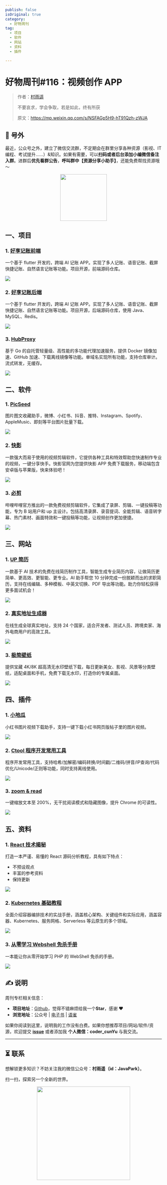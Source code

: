 ```yaml
---
publish: false
isOriginal: true
category:
  - 好物周刊
tag:
  - 项目
  - 软件
  - 网站
  - 资料
  - 插件

---
```


# 好物周刊#116：视频创作 APP

> 作者：[村雨遥](https://github.com/cunyu1943)
> 
> 不要哀求，学会争取，若是如此，终有所获
> 
> 原文：https://mp.weixin.qq.com/s/NSFAGp5H9-hT91Qzh-zWJA

## 🎈 号外 

最近，公众号之外，建立了微信交流群，不定期会在群里分享各种资源（影视、IT 编程、考试提升……）&知识。如果有需要，可以**扫码或者后台添加小编微信备注入群**。进群后**优先看群公告**，**呼叫群中【资源分享小助手】**，还能免费帮找资源哦～

<center>
<img src="/contact/wxgroup.jpg" width="150">
</center>

## 一、项目

### 1. [好享记账前端](https://github.com/suyu610/journal-flutter)

一个基于 flutter 开发的，跨端 AI 记账 APP。实现了多人记账、语音记账、截屏快捷记账、自然语言记账等功能。项目开源，前端源码仓库。

![](assets/0719-0725/1753142005143-069886d1-245f-4e02-82d9-fe4cdd9cf00b.webp)

### 2. [好享记账后端](https://github.com/suyu610/journal-server)

一个基于 flutter 开发的，跨端 AI 记账 APP。实现了多人记账、语音记账、截屏快捷记账、自然语言记账等功能。项目开源，后端源码仓库，使用 Java、MySQL、Redis。

![](assets/0719-0725/1753142028036-6a6efd60-3709-4368-b2d8-076a96e29a18.webp)

### 3. [HubProxy](https://github.com/sky22333/hubproxy)

基于 Go 的自托管轻量级、高性能的多功能代理加速服务，提供 Docker 镜像加速、GitHub 加速、下载离线镜像等功能。单域名实现所有功能，支持仓库审计。流式转发，无缓存。

![](assets/0719-0725/1753142299563-f06491d2-0423-4d80-af93-25443f2b6d1a.webp)

## 二、软件

### 1. [PicSeed](https://picseed.com)

图片图文收藏助手，微博、小红书、抖音、推特、Instagram、Spotify、AppleMusic、即刻等平台图片批量下载。

![](assets/0719-0725/1753182954053-20c13190-00b7-420b-b8b4-b8dcfd14cfa9.webp)

### 2. [快影](https://h5.kwaiying.com/officialWebsite)

一款强大而易于使用的视频剪辑软件，它提供各种工具和特效帮助您快速制作专业的视频，一键分享快手。快影官网为您提供快影 APP 免费下载服务，移动端包含安卓版与苹果版，快来体验吧！

![](assets/0719-0725/1753228685661-a10ebfd2-ff8e-4460-af45-041a102356f3.webp)

### 3. [必剪](https://bcut.bilibili.cn)

哔哩哔哩官方推出的一款免费视频剪辑软件，它集成了录屏、剪辑、一键投稿等功能，专为 B 站用户和 up 主设计。包括高清录屏、录音提词、全能剪辑、语音转字幕、热门素材、画面特效和一键投稿等功能，让视频创作更加便捷。

![](assets/0719-0725/1753228813648-f6b7d433-43de-498e-a8b2-888642af692f.webp)

## 三、网站

### 1. [UP 简历](https://upcv.tech)

一款基于 AI 技术的免费在线简历制作工具，智能生成专业简历内容，让做简历更简单、更高效、更智能、更专业。AI 助手帮您 10 分钟完成一份脱颖而出的求职简历，支持在线编辑、多种模板、中英文切换、PDF 导出等功能。助力你轻松获得更多面试机会！

![](assets/0719-0725/1752624787818-26edc4e2-3662-447c-a3de-ecbe0a5d3bfd.webp)

### 2. [真实地址生成器](https://realaddress.remit.ee)

在线生成全球真实地址，支持 24 个国家，适合开发者、测试人员、跨境卖家、海外电商用户的高效工具。

![](assets/0719-0725/1753142498455-82872a60-985a-4b0b-90a1-dbbd29626289.webp)

### 3. [极简壁纸](https://bizhi.likew.net)

提供宝藏 4K/8K 超高清无水印壁纸下载，每日更新美女、影视、风景等分类壁纸，适配桌面和手机，免费下载无水印，打造你的专属桌面。

![](assets/0719-0725/1753142655265-5a6c1f39-45e3-4708-b819-4749148d4d60.webp)

## 四、插件

### 1. [小地瓜](https://chromewebstore.google.com/detail/phlkdccenedhbieigmejomebppjajnbk?utm_source=item-share-cb)

小红书图片视频下载助手，支持一键下载小红书网页版帖子里的图片视频。

![](assets/0719-0725/1753229093701-b58dd0f9-af8c-4adc-ba06-647853f76255.webp)

### 2. [Ctool 程序开发常用工具](https://chromewebstore.google.com/detail/ipfcebkfhpkjeikaammlkcnalknjahmh?utm_source=item-share-cb)

程序开发常用工具，支持哈希/加解密/编码转换/时间戳/二维码/拼音/IP查询/代码优化/Unicode/正则等功能，同时支持离线使用。

![](assets/0719-0725/1753229297702-43221842-1a98-4bca-8a3b-90a418a1745a.webp)

### 3. [zoom & read](https://chromewebstore.google.com/detail/mamgplcihonkbopicdfhbadppehecgoa?utm_source=item-share-cb)

一键缩放文本至 200%，无干扰阅读模式和隐藏图像，提升 Chrome 的可读性。

![](assets/0719-0725/1753229600668-22efd0e0-7757-4077-93cd-5a6f00e2d6e5.webp)

## 五、资料

### 1. [React 技术揭秘](https://github.com/BetaSu/just-react)

打造一本严谨、易懂的 React 源码分析教程，具有如下特点：

-   不预设观点
-   丰富的参考资料
-   保持更新

![](assets/0719-0725/1753269922043-e217d4fd-6a38-4ee3-bf9c-41647ec6af94.webp)

### 2. [Kubernetes 基础教程](https://github.com/rootsongjc/kubernetes-handbook)

全面介绍容器编排技术的实战手册，涵盖核心架构、关键组件和实际应用，涵盖容器、Kubernetes、服务网格、Serverless 等云原生的多个领域。

![](assets/0719-0725/1753270292984-880819b1-7586-4628-aff4-4ad0df5e6767.webp)

### 3. [从零学习 Webshell 免杀手册](https://github.com/AabyssZG/WebShell-Bypass-Guide)

一本能让你从零开始学习 PHP 的 WebShell 免杀的手册。

![](assets/0719-0725/1753270603836-e000c621-915e-43d9-9cf7-6b294cbb8622.webp)

## ✍️ 说明

周刊专栏相关信息：

- **项目地址**：[Github](https://github.com/cunyu1943/weekly)，觉得不错麻烦给我一个**Star**，感谢 ❤️
- **浏览地址**：公众号 | [电子书](https://cunyu1943.github.io/weekly) | [语雀](https://yuque.com/cunyu1943/weekly)

如果你阅读到这里，说明我的工作没有白费。如果你想推荐项目/网站/软件/资源，欢迎提交 **[issue](https://github.com/cunyu1943/weekly/issues)** 或者添加我 **个人微信：coder_cunYu** 与我交流。

---

## ⏳ 联系

想解锁更多知识？不妨关注我的微信公众号：**村雨遥（id：JavaPark）**。

扫一扫，探索另一个全新的世界。

<center>
<img src="/contact/contact.png" width="300">
</center>


